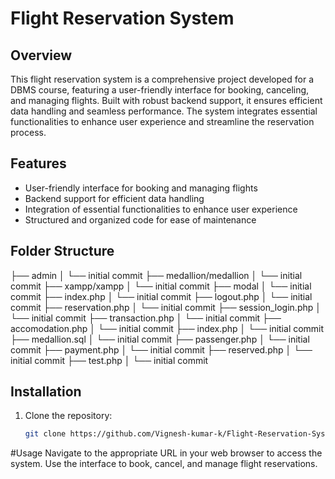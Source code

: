 # Flight Reservation System

## Overview
This flight reservation system is a comprehensive project developed for a DBMS course, featuring a user-friendly interface for booking, canceling, and managing flights. Built with robust backend support, it ensures efficient data handling and seamless performance. The system integrates essential functionalities to enhance user experience and streamline the reservation process.

## Features
- User-friendly interface for booking and managing flights
- Backend support for efficient data handling
- Integration of essential functionalities to enhance user experience
- Structured and organized code for ease of maintenance

## Folder Structure
├── admin
│ └── initial commit
├── medallion/medallion
│ └── initial commit
├── xampp/xampp
│ └── initial commit
├── modal
│ └── initial commit
├── index.php
│ └── initial commit
├── logout.php
│ └── initial commit
├── reservation.php
│ └── initial commit
├── session_login.php
│ └── initial commit
├── transaction.php
│ └── initial commit
├── accomodation.php
│ └── initial commit
├── index.php
│ └── initial commit
├── medallion.sql
│ └── initial commit
├── passenger.php
│ └── initial commit
├── payment.php
│ └── initial commit
├── reserved.php
│ └── initial commit
├── test.php
│ └── initial commit


## Installation
1. Clone the repository:
   ```bash
   git clone https://github.com/Vignesh-kumar-k/Flight-Reservation-System
   
#Usage
Navigate to the appropriate URL in your web browser to access the system.
Use the interface to book, cancel, and manage flight reservations.
